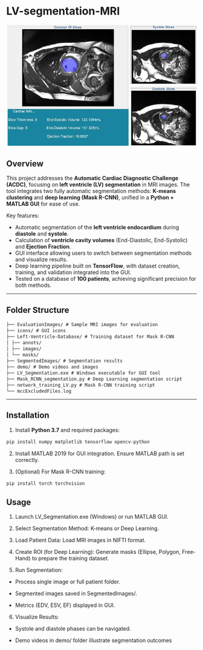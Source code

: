 # LV-segmentation-MRI

![Deep Learning result sample](demo/DL_demo.jpg)

## Overview

This project addresses the **Automatic Cardiac Diagnostic Challenge (ACDC)**, focusing on **left ventricle (LV) segmentation** in MRI images. The tool integrates two fully automatic segmentation methods: **K-means clustering** and **deep learning (Mask R-CNN)**, unified in a **Python + MATLAB GUI** for ease of use.

Key features:
- Automatic segmentation of the **left ventricle endocardium** during **diastole** and **systole**.
- Calculation of **ventricle cavity volumes** (End-Diastolic, End-Systolic) and **Ejection Fraction**.
- GUI interface allowing users to switch between segmentation methods and visualize results.
- Deep learning pipeline built on **TensorFlow**, with dataset creation, training, and validation integrated into the GUI.
- Tested on a database of **100 patients**, achieving significant precision for both methods.

---

## Folder Structure
```
├── EvaluationImages/ # Sample MRI images for evaluation
├── icons/ # GUI icons
├── Left-Ventricle-Database/ # Training dataset for Mask R-CNN
│ ├── annots/
│ ├── images/
│ └── masks/
├── SegmentedImages/ # Segmentation results
├── demo/ # Demo videos and images
├── LV_Segmentation.exe # Windows executable for GUI tool
├── Mask_RCNN_segmentation.py # Deep Learning segmentation script
├── network_training_LV.py # Mask R-CNN training script
└── mccExcludedFiles.log
```
---

## Installation

1. Install **Python 3.7** and required packages:

```bash
pip install numpy matplotlib tensorflow opencv-python
```
2. Install MATLAB 2019 for GUI integration. Ensure MATLAB path is set correctly.

3. (Optional) For Mask R-CNN training:
```bash
pip install torch torchvision
```
## Usage

1. Launch LV_Segmentation.exe (Windows) or run MATLAB GUI.

2. Select Segmentation Method: K-means or Deep Learning.

3. Load Patient Data: Load MRI images in NIFTI format.

4. Create ROI (for Deep Learning): Generate masks (Ellipse, Polygon, Free-Hand) to prepare the training dataset.

5. Run Segmentation:

  - Process single image or full patient folder.

  - Segmented images saved in SegmentedImages/.

  - Metrics (EDV, ESV, EF) displayed in GUI.

6. Visualize Results:

  - Systole and diastole phases can be navigated.

  - Demo videos in demo/ folder illustrate segmentation outcomes
